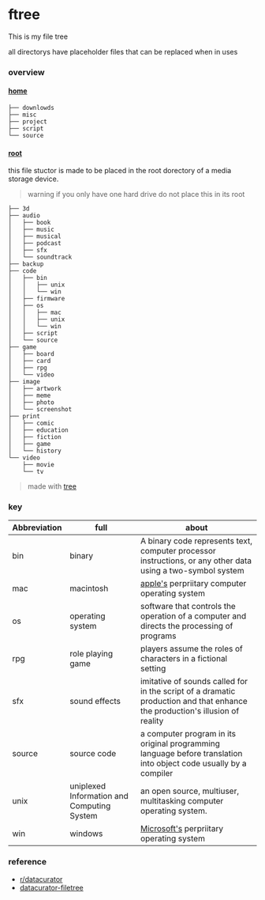 # ftree
This is my file tree

all directorys have placeholder files that can be replaced when in uses
### overview
#### [home](https://github.com/silasanderson/ftree/tree/master/home)
```
├── downlowds
├── misc
├── project
├── script
└── source
```
#### [root](https://github.com/silasanderson/ftree/tree/master/root)
this file stuctor is made to be placed in the root dorectory of a media storage device.

> warning if you only have one hard drive do not place this in its root

```
├── 3d
├── audio
│   ├── book
│   ├── music
│   ├── musical
│   ├── podcast
│   ├── sfx
│   └── soundtrack
├── backup
├── code
│   ├── bin
│   │   ├── unix
│   │   └── win
│   ├── firmware
│   ├── os
│   │   ├── mac
│   │   ├── unix
│   │   └── win
│   ├── script
│   └── source
├── game
│   ├── board
│   ├── card
│   ├── rpg
│   └── video
├── image
│   ├── artwork
│   ├── meme
│   ├── photo
│   └── screenshot
├── print
│   ├── comic
│   ├── education
│   ├── fiction
│   ├── game
│   └── history
└── video
    ├── movie
    └── tv
```
> made with [tree](http://mama.indstate.edu/users/ice/tree/)

### key
| Abbreviation	|full		| about		 |
|	-----------	| ------	|------------|
| bin                   | binary            | A binary code represents text, computer processor instructions, or any other data using a two-symbol system|
| mac                   | macintosh         | [apple's](https://www.apple.com/) perpriitary computer operating system
| os                    | operating system  |software that controls the operation of a computer and directs the processing of programs|
| rpg                   | role playing game | players assume the roles of characters in a fictional setting |
| sfx                   | sound effects     | imitative of sounds called for in the script of a dramatic production and that enhance the production's illusion of reality|
| source                | source code       | a computer program in its original programming language before translation into object code usually by a compiler|
| unix                  | uniplexed Information and Computing System|  an open source, multiuser, multitasking computer operating system.|
| win                   | windows           | [Microsoft's](https://www.microsoft.com) perpriitary operating system|

### reference
* [r/datacurator](https://www.reddit.com/r/datacurator/)
* [datacurator-filetree](https://github.com/roboyoshi/datacurator-filetree)
